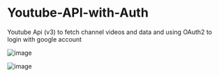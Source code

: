 # Youtube-API-with-Auth
Youtube Api (v3) to fetch channel videos and data and using OAuth2 to login with google account


![image](https://user-images.githubusercontent.com/55141040/150765775-8b2102a1-195f-4c18-86db-987a73d7c803.png)

![image](https://user-images.githubusercontent.com/55141040/150765806-87bbc435-51aa-4024-9b2a-b8559c74f44e.png)
